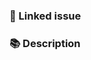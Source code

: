 <!---
☝️ PR title should follow conventional commits (https://conventionalcommits.org).
In particular, the title should start with one of the following types:

- docs: 📖 Documentation (updates to the documentation or readme)
- fix: 🐞 Bug fix (a non-breaking change that fixes an issue)
- feat: ✨ New feature/enhancement (a non-breaking change that adds functionality or improves existing one)
- feat!/fix!: ⚠️ Breaking change (fix or feature that would cause existing functionality to change)
- chore: 🧹 Chore (updates to the build process or auxiliary tools and libraries)
-->

### 🔗 Linked issue
<!-- If it resolves an open issue, please link the issue here. For example "Resolves #123" -->



### 📚 Description
<!-- Describe your changes in detail -->
<!-- Why is this change required? What problem does it solve? -->


